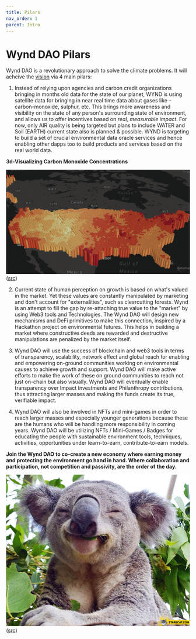 ```yaml
---
title: Pilars
nav_order: 1
parent: Intro
---
```


# Wynd DAO Pilars

Wynd DAO is a revolutionary approach to solve the climate problems. It will acheive the [vision](/) via 4 main pilars:

1. Instead of relying upon agencies and carbon credit organizations bringing in months old data for the state of our planet, WYND is using satellite data for bringing in near real time data about gases like – carbon-monoxide, sulphur, etc. This brings more awareness and visibility on the state of any person's surrounding state of environment, and allows us to offer incentives based on _real, measurable impact_. For now, only AIR quality is being targeted but plans to include WATER and Soil (EARTH) current state also is planned & possible. WYND is targeting to build a set of crucial environmental data oracle services and hence enabling other dapps too to build products and services based on the real world data.

**3d-Visualizing Carbon Monoxide Concentrations**

![](./imgs/CO2_map.png)
([src](https://emissions-api.org/examples/deck.gl))


2. Current state of human perception on growth is based on what's valued in the market. Yet these values are constantly manipulated by marketing and don't account for "externalities", such as clearcutting forests. Wynd is an attempt to fill the gap by re-attaching true value to the "market" by using Web3 tools and Technologies. The Wynd DAO will design new mechanisms and DeFi primitives to make this connection, inspired by a Hackathon project on environmental futures. This helps in building a market where constructive deeds are rewarded and destructive manipulations are penalized by the market itself.

3. Wynd DAO will use the success of blockchain and web3 tools in terms of transparency, scalability, network effect and global reach for enabling and empowering on-ground communities working on environmental causes to achieve growth and support. Wynd DAO will make active efforts to make the work of these on ground communities to reach not just on-chain but also visually. Wynd DAO will eventually enable transparency over Impact Investments and Philanthropy contributions, thus attracting larger masses and making the funds create its true, verifiable impact.

4. Wynd DAO will also be involved in NFTs and mini-games in order to reach larger masses and especially younger generations because these are the humans who will be handling more responsibility in coming years. Wynd DAO will be utilizing NFTs / Mini-Games / Badges for educating the people with sustainable environment tools, techniques, activities, opportunities under learn-to-earn, contribute-to-earn models.

**Join the Wynd DAO to co-create a new economy where earning money and protecting the environment go hand in hand. Where collaboration and participation, not competition and passivity, are the order of the day.**

![](./imgs/happy-koala-bear.jpeg)
([src](https://starecat.com/happy-koala-bear/))
